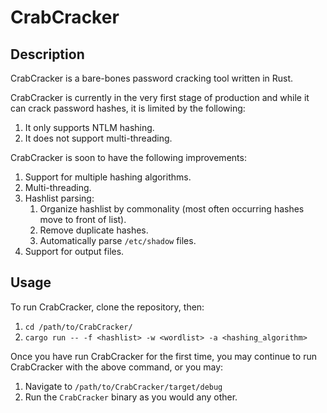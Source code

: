 # CrabCracker

## Description

CrabCracker is a bare-bones password cracking tool written in Rust.

CrabCracker is currently in the very first stage of production and while it can crack password hashes, it is limited by the following:

1. It only supports NTLM hashing.
2. It does not support multi-threading.

CrabCracker is soon to have the following improvements:

1. Support for multiple hashing algorithms.
2. Multi-threading.
3. Hashlist parsing:
    1. Organize hashlist by commonality (most often occurring hashes move to front of list).
    2. Remove duplicate hashes.
    3. Automatically parse `/etc/shadow` files.
4. Support for output files.

## Usage

To run CrabCracker, clone the repository, then:

1. `cd /path/to/CrabCracker/`
2. `cargo run -- -f <hashlist> -w <wordlist> -a <hashing_algorithm>`

Once you have run CrabCracker for the first time, you may continue to run CrabCracker with the above command, or you may:

1. Navigate to `/path/to/CrabCracker/target/debug`
2. Run the `CrabCracker` binary as you would any other.
